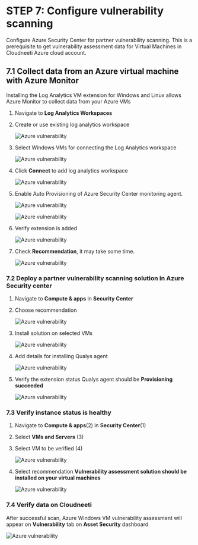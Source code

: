 # STEP 7: Configure vulnerability scanning
Configure Azure Security Center for partner vulnerability scanning. This is a prerequisite to get vulnerability assessment data for Virtual Machines in Cloudneeti Azure cloud account.


## 7.1 Collect data from an Azure virtual machine with Azure Monitor

Installing the Log Analytics VM extension for Windows and Linux allows Azure Monitor to collect data from your Azure VMs

1. Navigate to **Log Analytics Workspaces**

2. Create or use existing log analytics workspace

    ![Azure vulnerability](.././images/vulnerability/log_analytics_workspace.png#thumbnail)

3. Select Windows VMs for connecting the Log Analytics workspace

    ![Azure vulnerability](.././images/vulnerability/workspace_vms.png#thumbnail)

4. Click **Connect** to add log analytics workspace

    ![Azure vulnerability](.././images/vulnerability/workspace_vms_connect.png#thumbnail)

5. Enable Auto Provisioning of Azure Security Center monitoring agent.

    ![Azure vulnerability](.././images/vulnerability/ASC_PricingTier.png#thumbnail)
    
    ![Azure vulnerability](.././images/vulnerability/ASC_AutoProvisioningOn.png#thumbnail)

6. Verify extension is added
    
    ![Azure vulnerability](.././images/vulnerability/ExtenstionMonitor.png#thumbnail)

7. Check **Recommendation**, it may take some time.

    ![Azure vulnerability](.././images/vulnerability/MonitorRecommendation.png#thumbnail)


### 7.2 Deploy a partner vulnerability scanning solution in Azure Security center

1. Navigate to **Compute & apps** in **Security Center** 

2. Choose recommendation 

    ![Azure vulnerability](.././images/vulnerability/SelectRecommendation.png#thumbnail)

3. Install solution on selected VMs

    ![Azure vulnerability](.././images/vulnerability/install_solution.png#thumbnail)

4. Add details for installing Qualys agent

    ![Azure vulnerability](.././images/vulnerability/AddDestails_Qualys.png#thumbnail)

4. Verify the extension status Qualys agent should be **Provisioning succeeded**
    
    ![Azure vulnerability](.././images/vulnerability/extension_verification.png#thumbnail)


### 7.3 Verify instance status is healthy

1. Navigate to **Compute & apps**(2) in **Security Center**(1)

2. Select **VMs and Servers** (3)

3. Select VM to be verified (4)

    ![Azure vulnerability](.././images/vulnerability/ASC_Compute.png#thumbnail)

4. Select recommendation **Vulnerability assessment solution should be installed on your virtual machines**

    ![Azure vulnerability](.././images/vulnerability/ASC_Instance_Passed_Healthy.png#thumbnail)

### 7.4 Verify data on Cloudneeti

After successful scan, Azure Windows VM vulnerability assessment will appear on **Vulnerability** tab on **Asset Security** dashboard

![Azure vulnerability](.././images/vulnerability/vulnerabilityTab_Details.png#thumbnail)





    